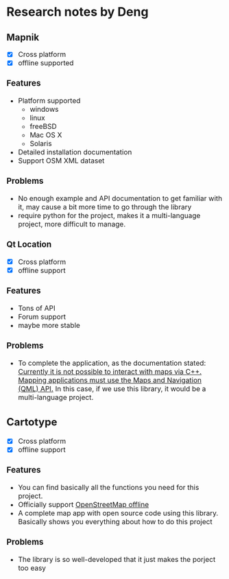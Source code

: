 # Research notes by Deng

## Mapnik

<font size = 3>

- [x] Cross platform
- [x] offline supported

### Features

- Platform supported
  - windows
  - linux
  - freeBSD
  - Mac OS X
  - Solaris
- Detailed installation documentation
- Support OSM XML dataset

### Problems

- No enough example and API documentation to get familiar with it, may cause a bit more time to go through the library
- require python for the project, makes it a multi-language project, more difficult to manage.

### Qt Location

- [x] Cross platform
- [x] offline support

### Features

- Tons of API
- Forum support
- maybe more stable

### Problems

- To complete the application, as the documentation stated: [Currently it is not possible to interact with maps via C++. Mapping applications must use the Maps and Navigation (QML) API.](https://doc-snapshots.qt.io/qt5-5.11/location-maps-cpp.html) In this case, if we use this library, it would be a multi-language project.

## Cartotype

- [x] Cross platform
- [x] offline support

### Features

- You can find basically all the functions you need for this project.
- Officially support [OpenStreetMap offline](https://wiki.openstreetmap.org/wiki/Using_OpenStreetMap_offline)
- A complete map app with open source code using this library. Basically shows you everything about how to do this project

### Problems

- The library is so well-developed that it just makes the porject too easy
